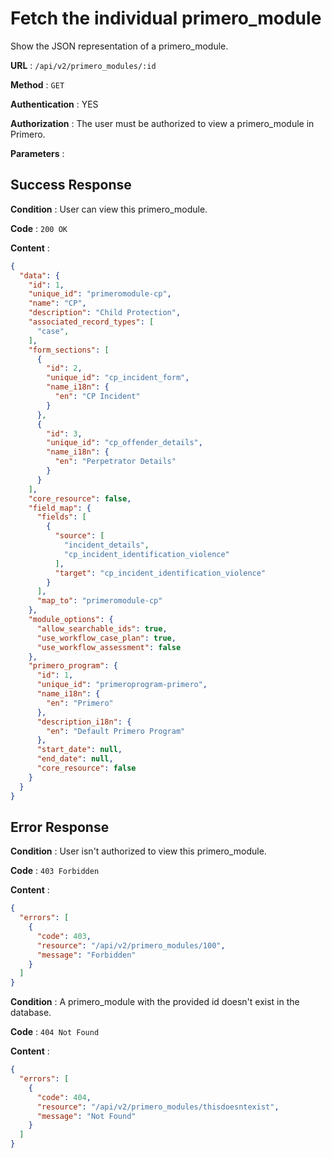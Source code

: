 # Fetch the individual primero_module

Show the JSON representation of a primero_module.

**URL** : `/api/v2/primero_modules/:id`

**Method** : `GET`

**Authentication** : YES

**Authorization** : The user must be authorized to view a primero_module in Primero.

**Parameters** :

## Success Response

**Condition** : User can view this primero_module.

**Code** : `200 OK`

**Content** :

```json
{
  "data": {
    "id": 1,
    "unique_id": "primeromodule-cp",
    "name": "CP",
    "description": "Child Protection",
    "associated_record_types": [
      "case",
    ],
    "form_sections": [
      {
        "id": 2,
        "unique_id": "cp_incident_form",
        "name_i18n": {
          "en": "CP Incident"
        }
      },
      {
        "id": 3,
        "unique_id": "cp_offender_details",
        "name_i18n": {
          "en": "Perpetrator Details"
        }
      }
    ],
    "core_resource": false,
    "field_map": {
      "fields": [
        {
          "source": [
            "incident_details",
            "cp_incident_identification_violence"
          ],
          "target": "cp_incident_identification_violence"
        }
      ],
      "map_to": "primeromodule-cp"
    },
    "module_options": {
      "allow_searchable_ids": true,
      "use_workflow_case_plan": true,
      "use_workflow_assessment": false
    },
    "primero_program": {
      "id": 1,
      "unique_id": "primeroprogram-primero",
      "name_i18n": {
        "en": "Primero"
      },
      "description_i18n": {
        "en": "Default Primero Program"
      },
      "start_date": null,
      "end_date": null,
      "core_resource": false
    }
  }
}
```
## Error Response

**Condition** : User isn't authorized to view this primero_module.

**Code** : `403 Forbidden`

**Content** :

```json
{
  "errors": [
    {
      "code": 403,
      "resource": "/api/v2/primero_modules/100",
      "message": "Forbidden"
    }
  ]
}

```
**Condition** : A primero_module with the provided id doesn't exist in the database.

**Code** : `404 Not Found`

**Content** :

```json
{
  "errors": [
    {
      "code": 404,
      "resource": "/api/v2/primero_modules/thisdoesntexist",
      "message": "Not Found"
    }
  ]
}

```
